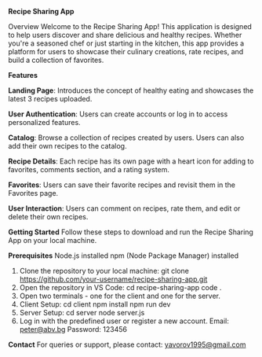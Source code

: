 **Recipe Sharing App**

  Overview
  Welcome to the Recipe Sharing App! This application is designed to help users discover and share delicious and healthy recipes. Whether you're a seasoned chef or just starting in the kitchen, this app provides a platform for users to showcase their culinary creations, rate recipes, and build a collection of favorites.

**Features**

  **Landing Page**: Introduces the concept of healthy eating and showcases the latest 3 recipes uploaded.
  
  **User Authentication**: Users can create accounts or log in to access personalized features.
  
  **Catalog**: Browse a collection of recipes created by users. Users can also add their own recipes to the catalog.
  
  **Recipe Details**: Each recipe has its own page with a heart icon for adding to favorites, comments section, and a rating system.
  
  **Favorites**: Users can save their favorite recipes and revisit them in the Favorites page.
  
  **User Interaction**: Users can comment on recipes, rate them, and edit or delete their own recipes.

**Getting Started**
  Follow these steps to download and run the Recipe Sharing App on your local machine.
  
**Prerequisites**
  Node.js installed
  npm (Node Package Manager) installed

  1. Clone the repository to your local machine:
      git clone https://github.com/your-username/recipe-sharing-app.git
  2. Open the repository in VS Code:
      cd recipe-sharing-app
      code .
  3. Open two terminals - one for the client and one for the server.
  4. Client Setup:
      cd client
      npm install
      npm run dev
  5. Server Setup:
      cd server
      node server.js
  6. Log in with the predefined user or register a new account.
      Email: peter@abv.bg
      Password: 123456

**Contact**
  For queries or support, please contact: yavorov1995@gmail.com
